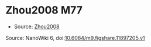 <a name="material" />

# Zhou2008 M77
<script type="application/ld+json">
  {
    "@context": "https://schema.org/",
    "@type": "ChemicalSubstance",
    "@id": "https://egonw.github.io/nanowiki/nanowiki289.html#material",
    "http://purl.org/dc/terms/conformsTo":
      {
        "@type": "CreativeWork",
        "@id": "https://bioschemas.org/profiles/ChemicalSubstance/0.4-RELEASE/"
      },
    "identfier": "289",
    "name": "Zhou2008 M77",
    "url": "https://egonw.github.io/nanowiki/nanowiki289.html#material",
    "sameAs": "http://127.0.0.1/mediawiki/index.php/Special:URIResolver/Zhou2008_M77"
  }
</script>


* Source: [Zhou2008](articleZhou2008.md)


Source: NanoWiki 6, doi:[10.6084/m9.figshare.11897205.v1](https://doi.org/10.6084/m9.figshare.11897205.v1)
